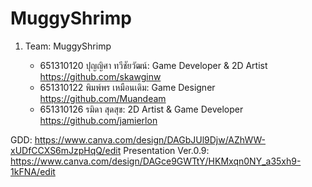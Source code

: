 # MuggyShrimp

1. Team: MuggyShrimp

   - 651310120 ปุญญิศา ทวีชัยวัฒน์: Game Developer & 2D Artist
      https://github.com/skawginw
    - 651310122 พิมพ์พร เหมือนเดิม: Game Designer
      https://github.com/Muandeam
    - 651310126 รมิดา สุดสุข: 2D Artist & Game Developer
      https://github.com/jamierlon

GDD: https://www.canva.com/design/DAGbJUl9Djw/AZhWW-xUDfCCXS6mJzpHqQ/edit
Presentation Ver.0.9: https://www.canva.com/design/DAGce9GWTtY/HKMxqn0NY_a35xh9-1kFNA/edit

